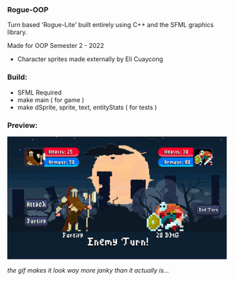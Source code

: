 ### Rogue-OOP
Turn based 'Rogue-Lite' built entirely using C++ and the SFML graphics library.


Made for OOP Semester 2 - 2022
- Character sprites made externally by Eli Cuaycong

### Build:
- SFML Required
- make main ( for game )
- make dSprite, sprite, text, entityStats ( for tests )

### Preview:

![Preview_GIF](/GitHub/preview.gif)

_the gif makes it look way more janky than it actually is..._
